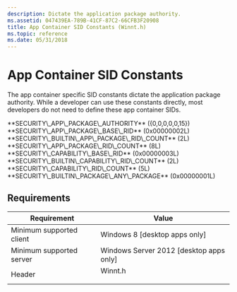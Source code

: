 ```yaml
---
description: Dictate the application package authority.
ms.assetid: 047439EA-789B-41CF-87C2-66CFB3F20908
title: App Container SID Constants (Winnt.h)
ms.topic: reference
ms.date: 05/31/2018
---
```


# App Container SID Constants

The app container specific SID constants dictate the application package authority. While a developer can use these constants directly, most developers do not need to define these app container SIDs.

<dl> <span id="SECURITY_APP_PACKAGE_AUTHORITY"></span><span id="security_app_package_authority"></span>**SECURITY\_APP\_PACKAGE\_AUTHORITY** ({0,0,0,0,0,15})  
<span id="SECURITY_APP_PACKAGE_BASE_RID"></span><span id="security_app_package_base_rid"></span>**SECURITY\_APP\_PACKAGE\_BASE\_RID** (0x00000002L)  
<span id="SECURITY_BUILTIN_APP_PACKAGE_RID_COUNT"></span><span id="security_builtin_app_package_rid_count"></span>**SECURITY\_BUILTIN\_APP\_PACKAGE\_RID\_COUNT** (2L)  
<span id="SECURITY_APP_PACKAGE_RID_COUNT"></span><span id="security_app_package_rid_count"></span>**SECURITY\_APP\_PACKAGE\_RID\_COUNT** (8L)  
<span id="SECURITY_CAPABILITY_BASE_RID"></span><span id="security_capability_base_rid"></span>**SECURITY\_CAPABILITY\_BASE\_RID** (0x00000003L)  
<span id="SECURITY_BUILTIN_CAPABILITY_RID_COUNT"></span><span id="security_builtin_capability_rid_count"></span>**SECURITY\_BUILTIN\_CAPABILITY\_RID\_COUNT** (2L)  
<span id="SECURITY_CAPABILITY_RID_COUNT"></span><span id="security_capability_rid_count"></span>**SECURITY\_CAPABILITY\_RID\_COUNT** (5L)  
<span id="SECURITY_BUILTIN_PACKAGE_ANY_PACKAGE"></span><span id="security_builtin_package_any_package"></span>**SECURITY\_BUILTIN\_PACKAGE\_ANY\_PACKAGE** (0x00000001L)  
</dl>

## Requirements



| Requirement | Value |
|-------------------------------------|------------------------------------------------------------------------------------|
| Minimum supported client<br/> | Windows 8 \[desktop apps only\]<br/>                                         |
| Minimum supported server<br/> | Windows Server 2012 \[desktop apps only\]<br/>                               |
| Header<br/>                   | <dl> <dt>Winnt.h</dt> </dl> |



 

 




